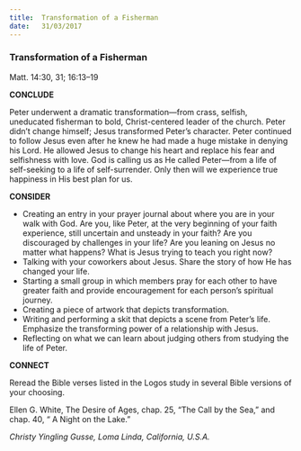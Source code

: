 ```yaml
---
title:  Transformation of a Fisherman
date:   31/03/2017
---
```


### Transformation of a Fisherman

Matt. 14:30, 31; 16:13–19

**CONCLUDE**

Peter underwent a dramatic transformation—from crass, selfish, uneducated fisherman to bold, Christ-centered leader of the church. Peter didn’t change himself; Jesus transformed Peter’s character. Peter continued to follow Jesus even after he knew he had made a huge mistake in denying his Lord. He allowed Jesus to change his heart and replace his fear and selfishness with love. God is calling us as He called Peter—from a life of self-seeking to a life of self-surrender. Only then will we experience true happiness in His best plan for us.

**CONSIDER**

- Creating an entry in your prayer journal about where you are in your walk with God. Are you, like Peter, at the very beginning of your faith experience, still uncertain and unsteady in your faith? Are you discouraged by challenges in your life? Are you leaning on Jesus no matter what happens? What is Jesus trying to teach you right now?
- Talking with your coworkers about Jesus. Share the story of how He has changed your life.
- Starting a small group in which members pray for each other to have greater faith and provide encouragement for each person’s spiritual journey.
- Creating a piece of artwork that depicts transformation.
- Writing and performing a skit that depicts a scene from Peter’s life. Emphasize the transforming power of a relationship with Jesus.
- Reflecting on what we can learn about judging others from studying the life of Peter.

**CONNECT**

Reread the Bible verses listed in the Logos study in several Bible versions of your choosing.

Ellen G. White, The Desire of Ages, chap. 25, “The Call by the Sea,” and chap. 40, “ A Night on the Lake.”

_Christy Yingling Gusse, Loma Linda, California, U.S.A._